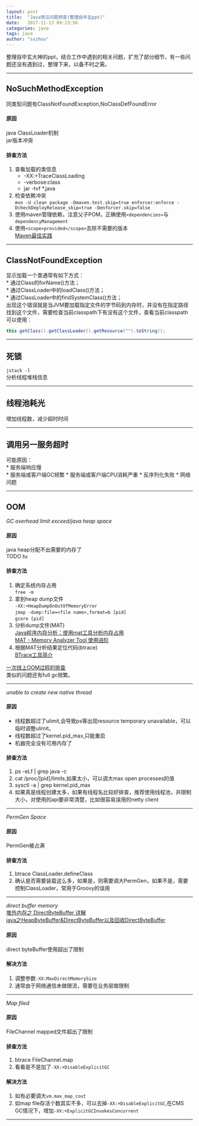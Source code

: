 ```yaml
---
layout: post
title:  "Java常见问题排查(整理自毕玄ppt)"
date:   2017-11-13 09:23:56
categories: java
tags: java
author: "sxzhou"
---
```


整理自毕玄大神的ppt，结合工作中遇到的相关问题，扩充了部分细节，有一些问题还没有遇到过，整理下来，以备不时之需。
***
## NoSuchMethodException  
同类型问题有ClassNotFoundException,NoClassDefFoundError
#### 原因  
java ClassLoader机制  
jar版本冲突  
#### 排查方法
1. 查看加载的类信息  
    * -XX:+TraceClassLoading  
    * -verbose:class
    * jar -tvf *.java  
2. 检查依赖冲突  
`mvn -U clean package -Dmaven.test.skip=true enforcer:enforce -DcheckDeployRelease_skip=true -Denforcer.skip=false`  
3. 使用maven管理依赖，注意父子POM，正确使用`<dependencies>`与`dependencyManagement`  
4. 使用`<scope>provided</scope>`去除不需要的版本  
[Maven最佳实践](http://juvenshun.iteye.com/blog/337405)  
***
## ClassNotFoundException  
显示加载一个类通常有如下方式：  
    * 通过Class的forName()方法；  
    * 通过ClassLoader中的loadClass()方法；  
    * 通过ClassLoader中的findSystemClass()方法；  
出现这个错误就是当JVM要加载指定文件的字节码到内存时，并没有在指定路径找到这个文件，需要检查当前classpath下有没有这个文件，查看当前classpath可以使用：  
```java
this.getClass().getClassLoader().getResource("").toString();
```  
***
## 死锁  
`jstack -l`  
分析线程堆栈信息  
***
## 线程池耗光  
增加线程数，减少超时时间  
***
## 调用另一服务超时  
可能原因：  
    * 服务端响应慢  
    * 服务端或客户端GC频繁
    * 服务端或客户端CPU消耗严重
    * 反序列化失败
    * 网络问题
***
## OOM   

*GC overhead limit exceed/java heap space*  
#### 原因  
java heap分配不出需要的内存了  
TODO tu  
#### 排查方法  
  1. 确定系统内存占用  
  `free -m`
  2. 拿到heap dump文件  
  `-XX:+HeapDumpOnOutOfMemoryError`  
  `jmap -dump:file=<file name>,format=b [pid]`  
  `gcore [pid]`    
  3. 分析dump文件(MAT)  
  [Java程序内存分析：使用mat工具分析内存占用](http://developer.51cto.com/art/201407/444487.htm)  
  [MAT - Memory Analyzer Tool 使用进阶](http://ju.outofmemory.cn/entry/204399)  
  4. 根据MAT分析结果定位代码(btrace)  
  [BTrace工具简介](http://mgoann.iteye.com/blog/1409667)
  
  [一次线上OOM过程的排查](http://blog.csdn.net/qq_16681169/article/details/53296137)  
  类似的问题还有full gc频繁。  
***  
*unable to create new native thread*  
#### 原因  
* 线程数超过了ulimit,会导致ps等出现resource temporary unavailable，可以临时调整ulimit。  
* 线程数超过了kernel.pid_max,只能重启
* 机器完全没有可用内存了  
#### 排查方法  
1. ps -eLf | grep java -c  
2. cat /proc/[pid]/limits,如果太小，可以调大max open processes的值  
3. sysctl -a | grep kernel.pid_max  
4. 如果真是线程创建太多，如果有线程名比较好排查，推荐使用线程池，并限制大小，对使用的api要非常清楚，比如很容易误用的netty client  
***  
*PermGen Space*  
#### 原因 
PermGen被占满  
#### 排查方法  
1. btrace ClassLoader.defineClass  
2. 确认是否需要装载这么多，如果是，则需要调大PermGen，如果不是，需要控制ClassLoader，常用于Groovy的误用  
***  
*direct buffer memory*  
[堆外内存之 DirectByteBuffer 详解](http://www.importnew.com/26334.html)  
[java之HeapByteBuffer&DirectByteBuffer以及回收DirectByteBuffer](http://blog.csdn.net/xieyuooo/article/details/7547435)
#### 原因  
direct byteBuffer使用超出了限制
#### 解决方法  
1. 调整参数`-XX:MaxDirectMemorySize`  
2. 通常由于网络通信未做限流，需要在业务层做限制  
***  
*Map filed*  
#### 原因  
FileChannel mapped文件超出了限制  
#### 排查方法  
1. btrace FileChannel.map  
2. 看看是不是加了`-XX:+DisableExplicitGC`  
#### 解决方法  
1. 如有必要调大`vm.max_map_cout`  
2. 如map file存活个数其实不多，可以去掉`-XX:+DisableExplicitGC`,在CMS GC情况下，增加`-XX:+ExplicitGCInvokesConcurrent`  
***  



